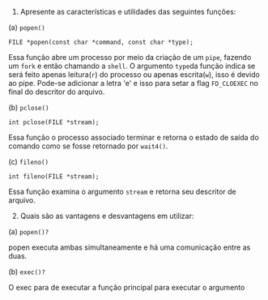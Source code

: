 1. Apresente as características e utilidades das seguintes funções:

(a) `popen()`

`FILE *popen(const char *command, const char *type);`

Essa função abre um processo por meio da criação de um `pipe`, fazendo um  `fork` e então chamando a `shell`. O argumento `type`da função indica se será feito apenas leitura(`r`) do processo ou apenas escrita(`w`), isso é devido ao pipe. Pode-se adicionar a letra 'e' e isso para setar a flag `FD_CLOEXEC` no final do descritor do arquivo.

(b) `pclose()`

`int pclose(FILE *stream);`

Essa função o processo associado terminar e retorna o estado de saída do comando como se fosse retornado por `wait4()`.

(c) `fileno()`

`int fileno(FILE *stream);`

Essa função examina o argumento `stream` e retorna seu descritor de arquivo.

2. Quais são as vantagens e desvantagens em utilizar:

(a) `popen()?`

popen executa ambas simultaneamente e há uma comunicação entre as duas.

(b) `exec()?`

O exec para de executar a função principal para executar o argumento
